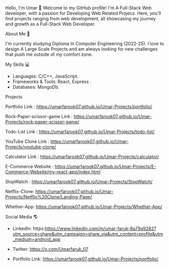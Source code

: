 Hello, I'm Umar 👋
Welcome to my GitHub profile! I'm A Full-Stack Web developer, with a passion for Developing Web Related Projecs. Here, you'll find projects ranging from web development, all showcasing my journey and growth as a 
Full-Stack Web Developer.

About Me 📖

I'm currently studying Diploma In Computer Engineering (2022-25). I love to design A Large Scale Projects and am always looking for new challenges that push me outside of my comfort zone.

My Skills 💻

- Languages: C/C++, JavaScript.
- Frameworks & Tools: React, Express .
- Databases: MongoDb.

Projects

Portfolio Link : https://umarfarook07.github.io/Umar-Projects/portfolio/

Rock-Paper-scissor-game Link : https://umarfarook07.github.io/Umar-Projects/rock-paper-scissor-game/

Todo-List Link : https://umarfarook07.github.io/Umar-Projects/todo-list/

YouTube Clone Link : https://umarfarook07.github.io/Umar-Projects/youtube-clone/

Calculator Link : https://umarfarook07.github.io/Umar-Projects/calculator/

E-Commerce Website : https://umarfarook07.github.io/Umar-Projects/E-Commerce-Website/my-react-app/index.html

StopWatch :
https://umarfarook07.github.io/Umar-Projects/StopWatch/

Netflix-Clone:
https://umarfarook07.github.io/Umar-Projects/Netflix%20Clone/Landing-Page/

Whether-App:
https://umarfarook07.github.io/Umar-Projects/Whether-App/

 Social Media 🌎

- LinkedIn: https:https://www.linkedin.com/in/umar-faruk-8a79a9282?utm_source=share&utm_campaign=share_via&utm_content=profile&utm_medium=android_app

- Twitter: https://x.com/Umarfaruk_07
- Portfolio Link: https://umarfarook07.github.io/Umar-Projects/portfolio/


